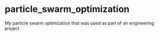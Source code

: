 # particle_swarm_optimization
My particle swarm optimization that was used as part of an engineering project
